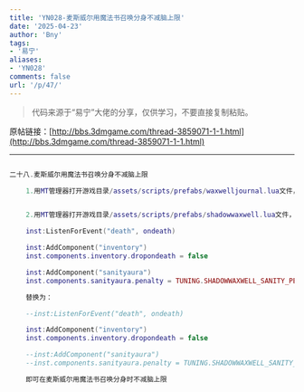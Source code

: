 ```yaml
---
title: 'YN028-麦斯威尔用魔法书召唤分身不减脑上限'
date: '2025-04-23'
author: 'Bny'
tags:
- '易宁'
aliases:
- 'YN028'
comments: false
url: '/p/47/'
---
```


> 代码来源于“易宁”大佬的分享，仅供学习，不要直接复制粘贴。

原帖链接：[http://bbs.3dmgame.com/thread-3859071-1-1.html](http://bbs.3dmgame.com/thread-3859071-1-1.html)

---

```lua  

二十八.麦斯威尔用魔法书召唤分身不减脑上限

	1.用MT管理器打开游戏目录/assets/scripts/prefabs/waxwelljournal.lua文件，将reader.components.sanity:RecalculatePenalty()替换为--reader.components.sanity:RecalculatePenalty()


	2.用MT管理器打开游戏目录/assets/scripts/prefabs/shadowwaxwell.lua文件，将下列内容：

	inst:ListenForEvent("death", ondeath)

	inst:AddComponent("inventory")
	inst.components.inventory.dropondeath = false

	inst:AddComponent("sanityaura")
	inst.components.sanityaura.penalty = TUNING.SHADOWWAXWELL_SANITY_PENALTY

	替换为：

	--inst:ListenForEvent("death", ondeath)

	inst:AddComponent("inventory")
	inst.components.inventory.dropondeath = false

	--inst:AddComponent("sanityaura")
	--inst.components.sanityaura.penalty = TUNING.SHADOWWAXWELL_SANITY_PENALTY

	即可在麦斯威尔用魔法书召唤分身时不减脑上限

```  

